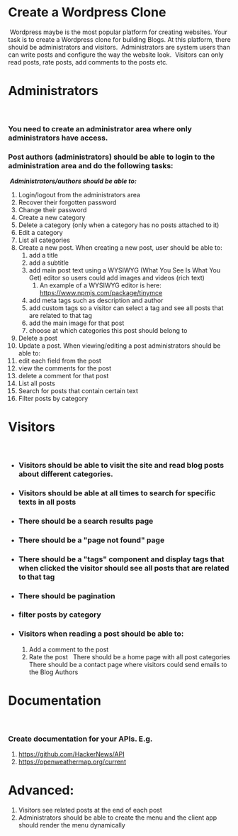 # Create a Wordpress Clone
​
Wordpress maybe is the most popular platform for creating websites. 
​
Your task is to create a Wordpress clone for building Blogs. At this platform, there should be administrators and visitors.
​
Administrators are system users than can write posts and configure the way the website look.
​
Visitors can only read posts, rate posts, add comments to the posts etc.
​

# Administrators
​
### You need to create an administrator area where only administrators have access.
### Post authors (administrators) should be able to login to the administration area and do the following tasks:
​
***Administrators/authors should be able to:***
1. Login/logout from the administrators area
2. Recover their forgotten password
3. Change their password
4. Create a new category
5. Delete a category (only when a category has no posts attached to it)
6. Edit a category
7. List all categories
8. Create a new post. When creating a new post, user should be able to:
   1. add a title
   2. add a subtitle
   3. add main post text using a WYSIWYG (What You See Is What You Get) editor so users could add images and videos (rich text)
      1. An example of a WYSIWYG editor is here: https://www.npmjs.com/package/tinymce
   4. add meta tags such as description and author
   5. add custom tags so a visitor can select a tag and see all posts that are related to that tag
   6. add the main image for that post
   7. choose at which categories this post should belong to
9. Delete a post
10. Update a post. When viewing/editing a post administrators should be able to:
   1. edit each field from the post
   2. view the comments for the post
   3. delete a comment for that post
11. List all posts
12. Search for posts that contain certain text
13. Filter posts by category
​
​
# Visitors
​
- ### Visitors should be able to visit the site and read blog posts about different categories.
- ### Visitors should be able at all times to search for specific texts in all posts
- ### There should be a search results page
- ### There should be a "page not found" page
- ### There should be a "tags" component and display tags that when clicked the visitor should see all posts that are related to that tag
- ### There should be pagination
- ### filter posts by category
- ### Visitors when reading a post should be able to:
   1. Add a comment to the post
   2. Rate the post
​
​
There should be a home page with all post categories
There should be a contact page where visitors could send emails to the Blog Authors
​
​
# Documentation 
​
### Create documentation for your APIs. E.g.
1. https://github.com/HackerNews/API
2. https://openweathermap.org/current
​
​
# Advanced:
1. Visitors see related posts at the end of each post
2. Administrators should be able to create the menu and the client app should render the menu dynamically

